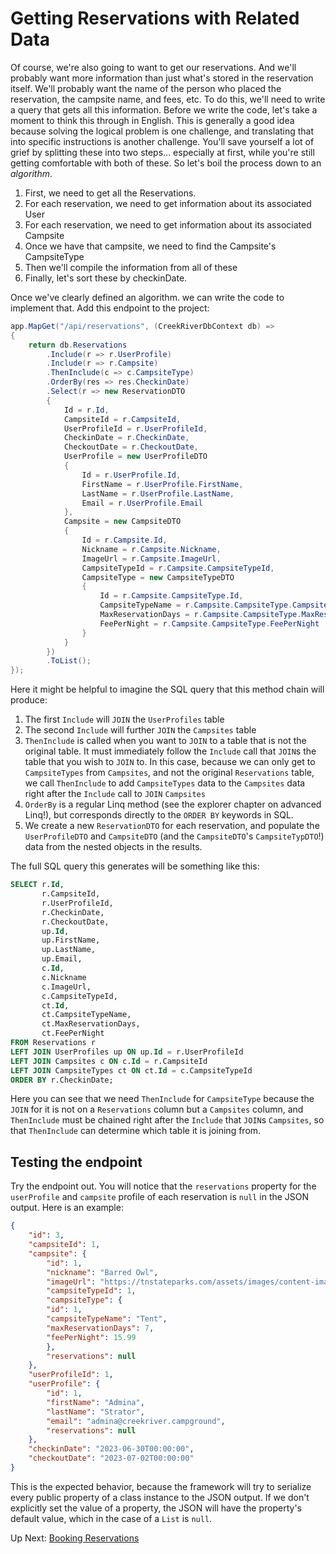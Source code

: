 # Getting Reservations with Related Data

Of course, we're also going to want to get our reservations. And we'll probably want more information than just what's stored in the reservation itself. We'll probably want the name of the person who placed the reservation, the campsite name, and fees, etc. To do this, we'll need to write a query that gets all this information. Before we write the code, let's take a moment to think this through in English. This is generally a good idea because solving the logical problem is one challenge, and translating that into specific instructions is another challenge. You'll save yourself a lot of grief by splitting these into two steps... especially at first, while you're still getting comfortable with both of these. So let's boil the process down to an _algorithm_.

1. First, we need to get all the Reservations.
2. For each reservation, we need to get information about its associated User
2. For each reservation, we need to get information about its associated Campsite
3. Once we have that campsite, we need to find the Campsite's CampsiteType
4. Then we'll compile the information from all of these
5. Finally, let's sort these by checkinDate.

Once we've clearly defined an algorithm. we can write the code to implement that. Add this endpoint to the project:
``` csharp
app.MapGet("/api/reservations", (CreekRiverDbContext db) =>
{
    return db.Reservations
        .Include(r => r.UserProfile)
        .Include(r => r.Campsite)
        .ThenInclude(c => c.CampsiteType)
        .OrderBy(res => res.CheckinDate)
        .Select(r => new ReservationDTO
        {
            Id = r.Id,
            CampsiteId = r.CampsiteId,
            UserProfileId = r.UserProfileId,
            CheckinDate = r.CheckinDate,
            CheckoutDate = r.CheckoutDate,
            UserProfile = new UserProfileDTO
            {
                Id = r.UserProfile.Id,
                FirstName = r.UserProfile.FirstName,
                LastName = r.UserProfile.LastName,
                Email = r.UserProfile.Email
            },
            Campsite = new CampsiteDTO
            {
                Id = r.Campsite.Id,
                Nickname = r.Campsite.Nickname,
                ImageUrl = r.Campsite.ImageUrl,
                CampsiteTypeId = r.Campsite.CampsiteTypeId,
                CampsiteType = new CampsiteTypeDTO
                {
                    Id = r.Campsite.CampsiteType.Id,
                    CampsiteTypeName = r.Campsite.CampsiteType.CampsiteTypeName,
                    MaxReservationDays = r.Campsite.CampsiteType.MaxReservationDays,
                    FeePerNight = r.Campsite.CampsiteType.FeePerNight
                }
            }
        })
        .ToList();
});
```

Here it might be helpful to imagine the SQL query that this method chain will produce:
1. The first `Include` will `JOIN` the `UserProfiles` table
1. The second `Include` will further `JOIN` the `Campsites` table
1. `ThenInclude` is called when you want to `JOIN` to a table that is not the original table. It must immediately follow the `Include` call that `JOIN`s the table that you wish to `JOIN` to. In this case, because we can only get to `CampsiteTypes` from `Campsites`, and not the original `Reservations` table, we call `ThenInclude` to add `CampsiteTypes` data to the `Campsites` data right after the `Include` call to `JOIN` `Campsites`
1. `OrderBy` is a regular Linq method (see the explorer chapter on advanced Linq!), but corresponds directly to the `ORDER BY` keywords in SQL. 
1. We create a new `ReservationDTO` for each reservation, and populate the `UserProfileDTO` and `CampsiteDTO` (and the `CampsiteDTO`'s `CampsiteTypDTO`!) data from the nested objects in the results.

The full SQL query this generates will be something like this:
``` sql
SELECT r.Id,
       r.CampsiteId,
       r.UserProfileId,
       r.CheckinDate,
       r.CheckoutDate,
       up.Id,
       up.FirstName,
       up.LastName,
       up.Email,
       c.Id, 
       c.Nickname
       c.ImageUrl,
       c.CampsiteTypeId, 
       ct.Id,
       ct.CampsiteTypeName,
       ct.MaxReservationDays,
       ct.FeePerNight
FROM Reservations r
LEFT JOIN UserProfiles up ON up.Id = r.UserProfileId
LEFT JOIN Campsites c ON c.Id = r.CampsiteId
LEFT JOIN CampsiteTypes ct ON ct.Id = c.CampsiteTypeId
ORDER BY r.CheckinDate;
```
Here you can see that we need `ThenInclude` for `CampsiteType` because the `JOIN` for it is not on a `Reservations` column but a `Campsites` column, and `ThenInclude` must be chained right after the `Include` that `JOIN`s `Campsites`, so that `ThenInclude` can determine which table it is joining from.  

## Testing the endpoint
Try the endpoint out. You will notice that the `reservations` property for the `userProfile` and `campsite` profile of each reservation is `null` in the JSON output. Here is an example:
``` json
{
    "id": 3,
    "campsiteId": 1,
    "campsite": {
        "id": 1,
        "nickname": "Barred Owl",
        "imageUrl": "https://tnstateparks.com/assets/images/content-images/campgrounds/249/colsp-area2-site73.jpg",
        "campsiteTypeId": 1,
        "campsiteType": {
        "id": 1,
        "campsiteTypeName": "Tent",
        "maxReservationDays": 7,
        "feePerNight": 15.99
        },
        "reservations": null
    },
    "userProfileId": 1,
    "userProfile": {
        "id": 1,
        "firstName": "Admina",
        "lastName": "Strator",
        "email": "admina@creekriver.campground",
        "reservations": null
    },
    "checkinDate": "2023-06-30T00:00:00",
    "checkoutDate": "2023-07-02T00:00:00"
}
```
This is the expected behavior, because the framework will try to serialize every public property of a class instance to the JSON output. If we don't explicitly set the value of a property, the JSON will have the property's default value, which in the case of a `List` is `null`.

Up Next: [Booking Reservations](./creek-river-book-reservation.md)